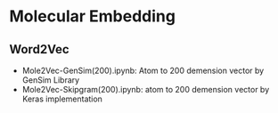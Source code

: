 # Molecular Embedding 

## Word2Vec 
* Mole2Vec-GenSim(200).ipynb: Atom to 200 demension vector by GenSim Library
* Mole2Vec-Skipgram(200).ipynb: atom to 200 demension vector by Keras implementation
